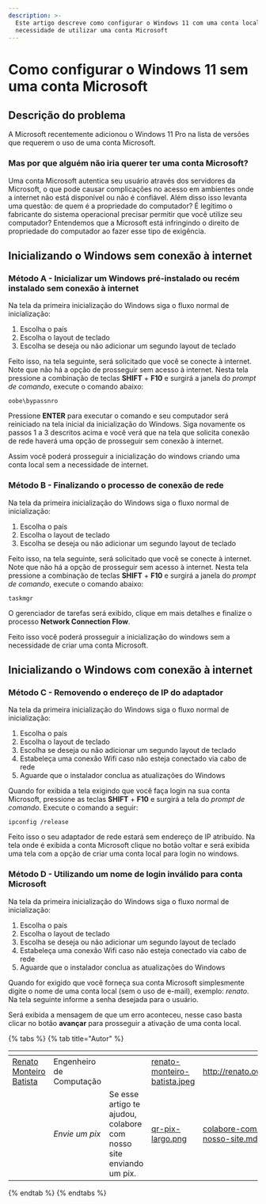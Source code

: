 ```yaml
---
description: >-
  Este artigo descreve como configurar o Windows 11 com uma conta local sem a
  necessidade de utilizar uma conta Microsoft
---
```


# Como configurar o Windows 11 sem uma conta Microsoft

## Descrição do problema

A Microsoft recentemente adicionou o Windows 11 Pro na lista de versões que requerem o uso de uma conta Microsoft.

### Mas por que alguém não iria querer ter uma conta Microsoft?

Uma conta Microsoft autentica seu usuário através dos servidores da Microsoft, o que pode causar complicações no acesso em ambientes onde a internet não está disponível ou não é confiável.  Além disso isso levanta uma questão: de quem é a propriedade do computador? É legítimo o fabricante do sistema operacional precisar permitir que você utilize seu computador? Entendemos que a Microsoft está infringindo o direito de propriedade do computador ao fazer esse tipo de exigência.

## Inicializando o Windows sem conexão à internet

### Método A - Inicializar um Windows pré-instalado ou recém instalado sem conexão à internet

Na tela da primeira inicialização do Windows siga o fluxo normal de inicialização:

1. Escolha o país
2. Escolha o layout de teclado
3. Escolha se deseja ou não adicionar um segundo layout de teclado

Feito isso, na tela seguinte, será solicitado que você se conecte à internet. Note que não há a opção de prosseguir sem acesso à internet. Nesta tela pressione a combinação de teclas **SHIFT** + **F10** e surgirá a janela do _prompt de comando_, execute o comando abaixo:

```
oobe\bypassnro
```

Pressione **ENTER** para executar o comando e seu computador será reiniciado na tela inicial da inicialização do Windows. Siga novamente os passos 1 a 3 descritos acima e você verá que na tela que solicita conexão de rede haverá uma opção de prosseguir sem conexão à internet.

Assim você poderá prosseguir a inicialização do windows criando uma conta local sem a necessidade de internet.

### Método B - Finalizando o processo de conexão de rede

Na tela da primeira inicialização do Windows siga o fluxo normal de inicialização:

1. Escolha o país
2. Escolha o layout de teclado
3. Escolha se deseja ou não adicionar um segundo layout de teclado

Feito isso, na tela seguinte, será solicitado que você se conecte à internet. Note que não há a opção de prosseguir sem acesso à internet. Nesta tela pressione a combinação de teclas **SHIFT** + **F10** e surgirá a janela do _prompt de comando_, execute o comando abaixo:

```
taskmgr
```

O gerenciador de tarefas será exibido, clique em mais detalhes e finalize o processo **Network Connection Flow**.

Feito isso você poderá prosseguir a inicialização do windows sem a necessidade de criar uma conta Microsoft.

## Inicializando o Windows com conexão à internet

### Método C - Removendo o endereço de IP do adaptador

Na tela da primeira inicialização do Windows siga o fluxo normal de inicialização:

1. Escolha o país
2. Escolha o layout de teclado
3. Escolha se deseja ou não adicionar um segundo layout de teclado
4. Estabeleça uma conexão Wifi caso não esteja conectado via cabo de rede
5. Aguarde que o instalador conclua as atualizações do Windows

Quando for exibida a tela exigindo que você faça login na sua conta Microsoft, pressione as teclas **SHIFT** + **F10** e surgirá a tela do _prompt de comando_. Execute o comando a seguir:

```
ipconfig /release
```

Feito isso o seu adaptador de rede estará sem endereço de IP atribuído. Na tela onde é exibida a conta Microsoft clique no botão voltar e será exibida uma tela com a opção de criar uma conta local para login no windows.

### Método D - Utilizando um nome de login inválido para conta Microsoft

Na tela da primeira inicialização do Windows siga o fluxo normal de inicialização:

1. Escolha o país
2. Escolha o layout de teclado
3. Escolha se deseja ou não adicionar um segundo layout de teclado
4. Estabeleça uma conexão Wifi caso não esteja conectado via cabo de rede
5. Aguarde que o instalador conclua as atualizações do Windows

Quando for exigido que você forneça sua conta Microsoft simplesmente digite o nome de uma conta local (sem o uso de e-mail), exemplo: _renato_. Na tela seguinte informe a senha desejada para o usuário.

Será exibida a mensagem de que um erro aconteceu, nesse caso basta clicar no botão **avançar** para prosseguir a ativação de uma conta local.

{% tabs %}
{% tab title="Autor" %}
<table data-card-size="large" data-view="cards"><thead><tr><th data-type="users" data-multiple></th><th></th><th></th><th data-hidden data-card-cover data-type="files"></th><th data-hidden data-card-target data-type="content-ref"></th></tr></thead><tbody><tr><td><a href="http://renato.ovh">Renato Monteiro Batista</a></td><td>Engenheiro de Computação</td><td></td><td><a href="../../.gitbook/assets/renato-monteiro-batista.jpeg">renato-monteiro-batista.jpeg</a></td><td><a href="http://renato.ovh">http://renato.ovh</a></td></tr><tr><td></td><td><em>Envie um pix</em></td><td>Se esse artigo te ajudou, colabore com nosso site enviando um pix.</td><td><a href="../../.gitbook/assets/qr-pix-largo.png">qr-pix-largo.png</a></td><td><a href="../../colabore-com-nosso-site.md">colabore-com-nosso-site.md</a></td></tr></tbody></table>
{% endtab %}
{% endtabs %}